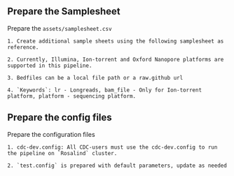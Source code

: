 ## Prepare the Samplesheet
Prepare the `assets/samplesheet.csv`
	
    1. Create additional sample sheets using the following samplesheet as reference.

    2. Currently, Illumina, Ion-torrent and Oxford Nanopore platforms are supported in this pipeline.

    3. Bedfiles can be a local file path or a raw.github url

    4. `Keywords`: lr - Longreads, bam_file - Only for Ion-torrent platform, platform - sequencing platform.

## Prepare the config files
Prepare the configuration files

    1. cdc-dev.config: All CDC-users must use the cdc-dev.config to run the pipeline on `Rosalind` cluster.

    2. `test.config` is prepared with default parameters, update as needed
